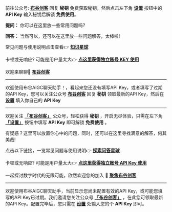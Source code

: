 前往公众号: **[布谷创客](https://mp.weixin.qq.com/s/2EQnq8tYPwhznV3WVkssZw)**  回复  **秘钥**  免费获取秘钥，然后点击左下角 **[设置](/#/settings)** 按钮中的 **API Key** 输入秘钥后解锁 **免费使用**。

**提问：** 你可以在这里放一些常用问题吗?

**回答：** 当然可以，还可以在这里放一些问题解答，太棒啦!

常见问题与使用说明点击查看👉 **[知识星球](https://t.zsxq.com/0feb732p0)**

卡顿或无响应? 可能是用户量太大👉 **[点这里获得独立账号 KEY 使用](http://key.aismartgpt.cn/)**

欢迎来聊聊🚀  **[布谷创客](https://mp.weixin.qq.com/s/2EQnq8tYPwhznV3WVkssZw)**


-----------------------------------------------------------

欢迎使用布谷AIGC聊天助手！，看起来您还没有填写API Key，或者填写了过期的API Key，您可以关注公众号 **[布谷创客](https://mp.weixin.qq.com/s/2EQnq8tYPwhznV3WVkssZw)** 回复 **秘钥** 领取最新的API Key，然后在 **[设置](/#/settings)** 填入你自己的 **API Key**

-----------------------------------------------------------

欢迎关注 **[「布谷创客」](https://mp.weixin.qq.com/s/El35el5kp4WXxoSxUkxpIg)** 公众号，轻松获得 **秘钥** ，开启无尽体验，只需在左下角 **[「设置」](/#/settings)** 按钮中填写 **API Key** 即可解锁 **免费使用** 。

有疑惑？这里可以放置你心中的问题，同时，还可以在这里寻找满意的解答，何其美哉!

点击以下链接，一览常见问题与使用说明👉 **[探索问答星球](https://t.zsxq.com/0feb732p0)**

卡顿或无响应? 可能是用户量太大👉 **[点这里获得独立账号 API Key 使用](https://key.aismartgpt.cn/)**

一起探讨数字时代的无限可能，欣然欢迎您的加入 🚀 **[聚焦布谷创客](https://mp.weixin.qq.com/s/El35el5kp4WXxoSxUkxpIg)**

-----------------------------------------------------------

欢迎使用布谷AIGC聊天助手，当前显示您尚未配置有效的API Key，或可能您填写的API Key已过期。我们邀请您关注公众号 **[「布谷创客」](https://mp.weixin.qq.com/s/El35el5kp4WXxoSxUkxpIg)** ，在此您可领取最新的API Key。配置完毕后，您只需在 **[设置](/#/settings)** 处输入您的个 **API Key** 即可。